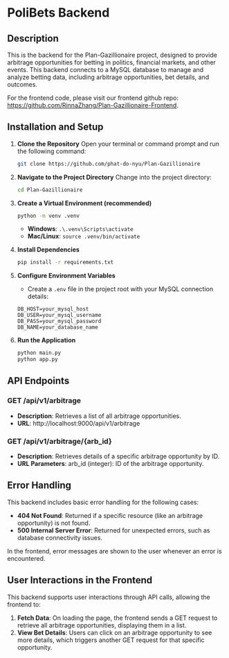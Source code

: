 # PoliBets Backend

## Description
This is the backend for the Plan-Gazillionaire project, designed to provide arbitrage opportunities for betting in politics, financial markets, and other events. This backend connects to a MySQL database to manage and analyze betting data, including arbitrage opportunities, bet details, and outcomes.

For the frontend code, please visit our frontend github repo: https://github.com/RinnaZhang/Plan-Gazillionaire-Frontend.

## Installation and Setup
1. **Clone the Repository**
   Open your terminal or command prompt and run the following command:
   ```bash
   git clone https://github.com/phat-do-nyu/Plan-Gazillionaire
   ```

2. **Navigate to the Project Directory**
   Change into the project directory:
   ```bash
   cd Plan-Gazillionaire
   ```

3. **Create a Virtual Environment (recommended)**
   ```bash
   python -m venv .venv
   ```
   * **Windows**: `.\.venv\Scripts\activate`
   * **Mac/Linux**: `source .venv/bin/activate`

4. **Install Dependencies**
   ```bash
   pip install -r requirements.txt
   ```

5. **Configure Environment Variables**
   * Create a `.env` file in the project root with your MySQL connection details:
   ```
   DB_HOST=your_mysql_host
   DB_USER=your_mysql_username
   DB_PASS=your_mysql_password
   DB_NAME=your_database_name
   ```
6. **Run the Application**
   ```bash
   python main.py
   python app.py
   ```
   
## API Endpoints
### GET /api/v1/arbitrage
* **Description**: Retrieves a list of all arbitrage opportunities.
* **URL**: http://localhost:9000/api/v1/arbitrage

### GET /api/v1/arbitrage/{arb_id}
* **Description**: Retrieves details of a specific arbitrage opportunity by ID.
* **URL Parameters**: arb_id (integer): ID of the arbitrage opportunity.

## Error Handling
This backend includes basic error handling for the following cases:
* **404 Not Found**: Returned if a specific resource (like an arbitrage opportunity) is not found.
* **500 Internal Server Error**: Returned for unexpected errors, such as database connectivity issues.

In the frontend, error messages are shown to the user whenever an error is encountered.

## User Interactions in the Frontend
This backend supports user interactions through API calls, allowing the frontend to:
1. **Fetch Data**: On loading the page, the frontend sends a GET request to retrieve all arbitrage opportunities, displaying them in a list.
2. **View Bet Details**: Users can click on an arbitrage opportunity to see more details, which triggers another GET request for that specific opportunity.
